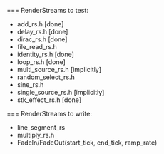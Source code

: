 === RenderStreams to test:

* add_rs.h [done]
* delay_rs.h [done]
* dirac_rs.h [done]
* file_read_rs.h
* identity_rs.h [done]
* loop_rs.h [done]
* multi_source_rs.h [implicitly]
* random_select_rs.h
* sine_rs.h
* single_source_rs.h [implicitly]
* stk_effect_rs.h [done]

=== RenderStreams to write:

* line_segment_rs
* multiply_rs.h
* FadeIn/FadeOut(start_tick, end_tick, ramp_rate)
